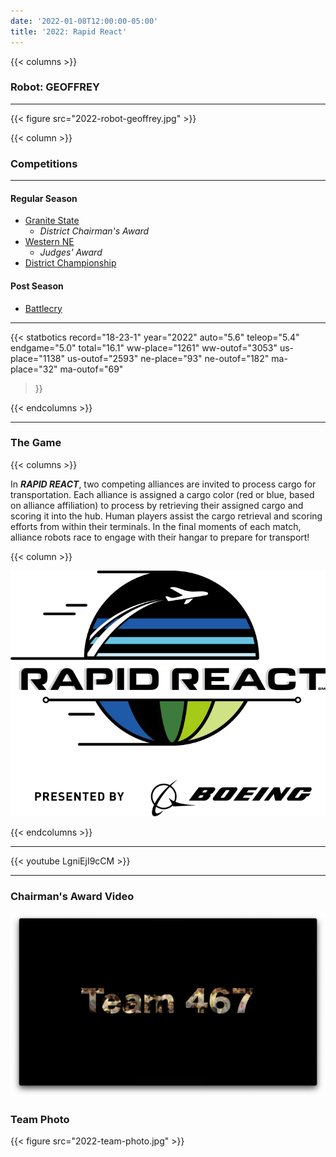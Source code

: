 ```yaml
---
date: '2022-01-08T12:00:00-05:00'
title: '2022: Rapid React'
---
```


{{< columns >}}

### Robot: GEOFFREY

---

{{< figure src="2022-robot-geoffrey.jpg" >}}

{{< column >}}

### Competitions

---

#### Regular Season

* [Granite State](https://www.thebluealliance.com/event/2022nhgrs)
  * _District Chairman's Award_
* [Western NE](https://www.thebluealliance.com/event/2022mawne)
  * _Judges' Award_
* [District Championship](https://www.thebluealliance.com/event/2022necmp2)

#### Post Season

* [Battlecry](https://www.thebluealliance.com/event/2022bc)

---

{{< statbotics
    record="18-23-1" year="2022"
    auto="5.6" teleop="5.4" endgame="5.0" total="16.1"
    ww-place="1261" ww-outof="3053"
    us-place="1138" us-outof="2593"
    ne-place="93"  ne-outof="182"
    ma-place="32"  ma-outof="69"
>}}

{{< endcolumns >}}

---

### The Game

{{< columns >}}

In **_RAPID REACT_**, two competing alliances are invited to process cargo for transportation. Each alliance is assigned a cargo color (red or blue, based on alliance affiliation) to process by retrieving their assigned cargo and scoring it into the hub. Human players assist the cargo retrieval and scoring efforts from within their terminals. In the final moments of each match, alliance robots race to engage with their hangar to prepare for transport!

{{< column >}}

[![Rapid React Logo](rapid-react-frc-logo.svg)](https://en.wikipedia.org/wiki/Rapid_React)

{{< endcolumns >}}

---

{{< youtube LgniEjI9cCM >}}

---

### Chairman's Award Video

[![Chairman's Award Video](2022-chairmans-video.png)](2022-chairmans-video.mp4)

### Team Photo
{{< figure src="2022-team-photo.jpg" >}}
